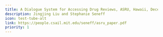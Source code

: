 ```yaml
---
title: A Dialogue System for Accessing Drug Reviews, ASRU, Hawaii, December, 2011.
description: Jingjing Liu and Stephanie Seneff
icon: test-tube-alt
link: https://people.csail.mit.edu/seneff/asru_paper.pdf
priority: 1
---
```

